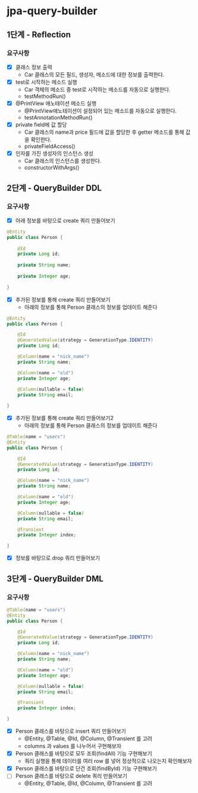 # jpa-query-builder

## 1단계 - Reflection
### 요구사항
- [x] 클래스 정보 출력
  - Car 클래스의 모든 필드, 생성자, 메소드에 대한 정보를 출력한다.
- [x] test로 시작하는 메소드 실행
  - Car 객체의 메소드 중 test로 시작하는 메소드를 자동으로 실행한다.
  - testMethodRun()
- [x] @PrintView 애노테이션 메소드 실행
  - @PrintView애노테이션이 설정되어 있는 메소드를 자동으로 실행한다.
  - testAnnotationMethodRun()
- [x] private field에 값 할당
  - Car 클래스의 name과 price 필드에 값을 할당한 후 getter 메소드를 통해 값을 확인한다.
  - privateFieldAccess()
- [x] 인자를 가진 생성자의 인스턴스 생성
  - Car 클래스의 인스턴스를 생성한다.
  - constructorWithArgs()

## 2단계 - QueryBuilder DDL
### 요구사항
- [x] 아래 정보를 바탕으로 create 쿼리 만들어보기
```java
@Entity
public class Person {
    
    @Id
    private Long id;
    
    private String name;
    
    private Integer age;
    
}
```
- [x] 추가된 정보를 통해 create 쿼리 만들어보기
  - 아래의 정보를 통해 Person 클래스의 정보를 업데이트 해준다
```java
@Entity
public class Person {

    @Id
    @GeneratedValue(strategy = GenerationType.IDENTITY)
    private Long id;

    @Column(name = "nick_name")
    private String name;

    @Column(name = "old")
    private Integer age;
    
    @Column(nullable = false)
    private String email;

}
```
- [x] 추가된 정보를 통해 create 쿼리 만들어보기2
  - 아래의 정보를 통해 Person 클래스의 정보를 업데이트 해준다
```java
@Table(name = "users")
@Entity
public class Person {

    @Id
    @GeneratedValue(strategy = GenerationType.IDENTITY)
    private Long id;

    @Column(name = "nick_name")
    private String name;

    @Column(name = "old")
    private Integer age;

    @Column(nullable = false)
    private String email;

    @Transient
    private Integer index;

}
```
- [x] 정보를 바탕으로 drop 쿼리 만들어보기

## 3단계 - QueryBuilder DML
### 요구사항
```java
@Table(name = "users")
@Entity
public class Person {

    @Id
    @GeneratedValue(strategy = GenerationType.IDENTITY)
    private Long id;

    @Column(name = "nick_name")
    private String name;

    @Column(name = "old")
    private Integer age;

    @Column(nullable = false)
    private String email;

    @Transient
    private Integer index;

}
```
- [x] Person 클래스를 바탕으로 insert 쿼리 만들어보기
  - @Entity, @Table, @Id, @Column, @Transient 를 고려
  - columns 과 values 를 나누어서 구현해보자
- [x] Person 클래스를 바탕으로 모두 조회(findAll) 기능 구현해보기
  - 쿼리 실행을 통해 데이터를 여러 row 를 넣어 정상적으로 나오는지 확인해보자
- [x] Person 클래스를 바탕으로 단건 조회(findById) 기능 구현해보기
- [ ] Person 클래스를 바탕으로 delete 쿼리 만들어보기
  - @Entity, @Table, @Id, @Column, @Transient 를 고려
